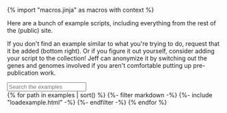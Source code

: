 {% import "macros.jinja" as macros with context %}

Here are a bunch of example scripts, including everything from the rest of the (public) site.

If you don't find an example similar to what you're trying to do, request that it be added (bottom right).
Or if you figure it out yourself, consider adding your script to the collection!
Jeff can anonymize it by switching out the genes and genomes involved
if you aren't comfortable putting up pre-publication work.

<input id="examplesearch" placeholder="Search the examples" id="box" type="text"/>

<div id="examples">
{% for path in examples | sort() %}
  {%- filter markdown -%}
	{%- include "loadexample.html" -%}
  {%- endfilter -%}
{% endfor %}
</div>

